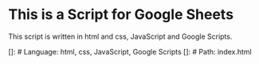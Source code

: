 # This is a Script for Google Sheets

This script is written in html and css, JavaScript and Google Scripts.

[]: # Language: html, css, JavaScript, Google Scripts
[]: # Path: index.html
